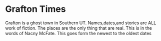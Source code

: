 # Grafton Times
Grafton is a ghost town in Southern UT. Names,dates,and stories are ALL work of fiction. The places are the only thing that are real. This is in the words of Nacny McFate. This goes form the newest to the oldest dates







